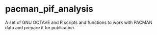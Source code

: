 # pacman_pif_analysis
A set of GNU OCTAVE and R scripts and functions to work with PACMAN data and prepare it for publication.


